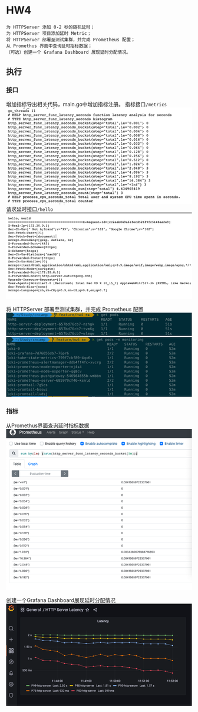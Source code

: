 # HW4

```
为 HTTPServer 添加 0-2 秒的随机延时；
为 HTTPServer 项目添加延时 Metric；
将 HTTPServer 部署至测试集群，并完成 Prometheus 配置；
从 Promethus 界面中查询延时指标数据；
（可选）创建一个 Grafana Dashboard 展现延时分配情况。
```


## 执行
### 接口
增加指标导出相关代码，main.go中增加指标注册。
指标接口`/metrics`
![img_1.png](img/3.png)
请求延时接口`/hello`
![img.png](./img/1.png)

将 HTTPServer 部署至测试集群，并完成 Prometheus 配置
![img.png](img/2.png)
![img.png](img/4.png)

### 指标
从Promethus界面查询延时指标数据
![img_1.png](img/5.png)

创建一个Grafana Dashboard展现延时分配情况
![img_2.png](img/6.png)



